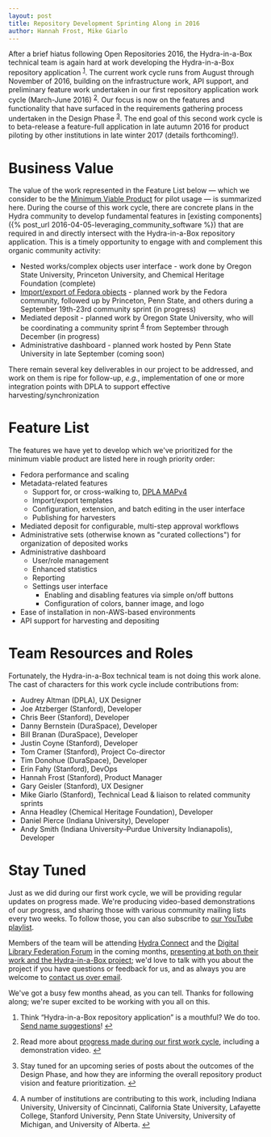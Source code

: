 ```yaml
---
layout: post
title: Repository Development Sprinting Along in 2016
author: Hannah Frost, Mike Giarlo
---
```


After a brief hiatus following Open Repositories 2016, the Hydra-in-a-Box technical team is again hard at work developing the Hydra-in-a-Box repository application <sup id="fnref:1"><a href="#fn:1" class="footnote">1</a></sup>. The current work cycle runs from August through November of 2016, building on the infrastructure work, API support, and preliminary feature work undertaken in our first repository application work cycle (March-June 2016) <sup id="fnref:2"><a href="#fn:2" class="footnote">2</a></sup>. Our focus is now on the features and functionality that have surfaced in the requirements gathering process undertaken in the Design Phase <sup id="fnref:3"><a href="#fn:3" class="footnote">3</a></sup>. The end goal of this second work cycle is to beta-release a feature-full application in late autumn 2016 for product piloting by other institutions in late winter 2017 (details forthcoming!).

# Business Value

The value of the work represented in the Feature List below &mdash; which we consider to be the [Minimum Viable Product](https://en.wikipedia.org/wiki/Minimum_viable_product) for pilot usage &mdash; is summarized here. During the course of this work cycle, there are concrete plans in the Hydra community to develop fundamental features in [existing components]({% post_url 2016-04-05-leveraging_community_software %}) that are required in and directly intersect with the Hydra-in-a-Box repository application. This is a timely opportunity to engage with and complement this organic community activity:

* Nested works/complex objects user interface - work done by Oregon State University, Princeton University, and Chemical Heritage Foundation (complete)
* [Import/export of Fedora objects](https://wiki.duraspace.org/display/FF/Design+-+Import+-+Export) - planned work by the Fedora community, followed up by Princeton, Penn State, and others during a September 19th-23rd community sprint (in progress)
* Mediated deposit - planned work by Oregon State University, who will be coordinating a community sprint <sup id="fnref:4"><a href="#fn:4" class="footnote">4</a></sup> from September through December (in progress)
* Administrative dashboard - planned work hosted by Penn State University in late September (coming soon)

There remain several key deliverables in our project to be addressed, and work on them is ripe for follow-up, *e.g.*, implementation of one or more integration points with DPLA to support effective harvesting/synchronization

# Feature List

The features we have yet to develop which we've prioritized for the minimum viable product are listed here in rough priority order:

* Fedora performance and scaling
* Metadata-related features
  * Support for, or cross-walking to, [DPLA MAPv4](https://dp.la/info/developers/map/)
  * Import/export templates
  * Configuration, extension, and batch editing in the user interface
  * Publishing for harvesters
* Mediated deposit for configurable, multi-step approval workflows
* Administrative sets (otherwise known as "curated collections") for organization of deposited works
* Administrative dashboard
  * User/role management
  * Enhanced statistics
  * Reporting
  * Settings user interface
    * Enabling and disabling features via simple on/off buttons
    * Configuration of colors, banner image, and logo
* Ease of installation in non-AWS-based environments
* API support for harvesting and depositing

# Team Resources and Roles

Fortunately, the Hydra-in-a-Box technical team is not doing this work alone. The cast of characters for this work cycle include contributions from:

* Audrey Altman (DPLA), UX Designer
* Joe Atzberger (Stanford), Developer
* Chris Beer (Stanford), Developer
* Danny Bernstein (DuraSpace), Developer
* Bill Branan (DuraSpace), Developer
* Justin Coyne (Stanford), Developer
* Tom Cramer (Stanford), Project Co-director
* Tim Donohue (DuraSpace), Developer
* Erin Fahy (Stanford), DevOps
* Hannah Frost (Stanford), Product Manager
* Gary Geisler (Stanford), UX Designer
* Mike Giarlo (Stanford), Technical Lead &amp; liaison to related community sprints
* Anna Headley (Chemical Heritage Foundation), Developer
* Daniel Pierce (Indiana University), Developer
* Andy Smith (Indiana University&ndash;Purdue University Indianapolis), Developer

# Stay Tuned

Just as we did during our first work cycle, we will be providing regular updates on progress made. We're producing video-based demonstrations of our progress, and sharing those with various community mailing lists every two weeks. To follow those, you can also subscribe to [our YouTube playlist](https://www.youtube.com/watch?v=0U1-Y7zJxTs&list=PLzfkco_SxElHyQ5teku8egXRxpnu_9nn_).

Members of the team will be attending [Hydra Connect](https://wiki.duraspace.org/display/hydra/Hydra+Connect+2016) and the [Digital Library Federation Forum](https://www.diglib.org/forums/2016forum/) in the coming months, [presenting at both on their work and the Hydra-in-a-Box project](http://hydrainabox.projecthydra.org/presentations.html); we'd love to talk with you about the project if you have questions or feedback for us, and as always you are welcome to [contact us over email](mailto:hybox-contact@googlegroups.com).

We've got a busy few months ahead, as you can tell. Thanks for following along; we're super excited to be working with you all on this.

<div class="footnotes">
    <ol>
        <li id="fn:1">
            <p>Think “Hydra-in-a-Box repository application” is a mouthful? We do too. <a href="/2016/08/25/hybox-names.html">Send name suggestions</a>! <a href="#fnref:1" class="reversefootnote">&#8617;</a></p>
        </li>
        <li id="fn:2">
            <p>Read more about <a href="/2016/07/11/july_update.html">progress made during our first work cycle</a>, including a demonstration video. <a href="#fnref:2" class="reversefootnote">&#8617;</a></p>
        </li>
        <li id="fn:3">
            <p>Stay tuned for an upcoming series of posts about the outcomes of the Design Phase, and how they are informing the overall repository product vision and feature prioritization. <a href="#fnref:3" class="reversefootnote">&#8617;</a></p>
        </li>
        <li id="fn:4">
            <p>A number of institutions are contributing to this work, including Indiana University, University of Cincinnati, California State University, Lafayette College, Stanford University, Penn State University, University of Michigan, and University of Alberta. <a href="#fnref:4" class="reversefootnote">&#8617;</a></p>
        </li>
    </ol>
</div>
